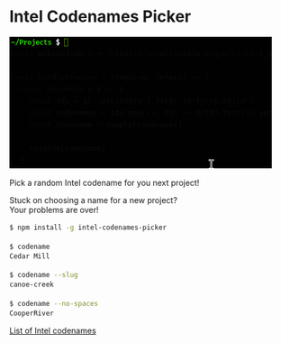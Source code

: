 # Intel Codenames Picker

![Screenshot](screenshot.gif)

Pick a random Intel codename for you next project!

Stuck on choosing a name for a new project?<br>
Your problems are over!

```bash
$ npm install -g intel-codenames-picker

$ codename
Cedar Mill

$ codename --slug
canoe-creek

$ codename --no-spaces
CooperRiver
```

[List of Intel codenames](https://en.wikipedia.org/wiki/List_of_Intel_codenames)
